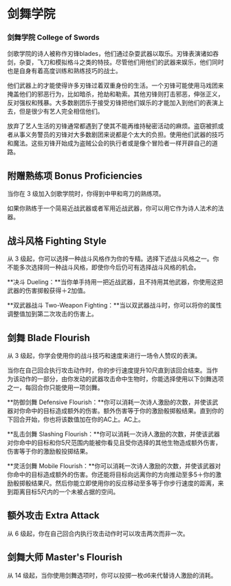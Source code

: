 # 剑舞学院

### 剑舞学院 College of Swords

剑歌学院的诗人被称作刃锋blades，他们通过杂耍武器以取乐。刃锋表演诸如吞剑，杂耍，飞刀和模拟格斗之类的特技。尽管他们用他们的武器来娱乐，他们同时也是自身有着高度训练和熟练技巧的战士。

他们武器上的才能使得许多刃锋过着双重身份的生活。一个刃锋可能使用马戏团来掩盖他们的邪恶行为，比如暗杀，抢劫和勒索。其他刃锋则打击邪恶，伸张正义，反对强权和残暴。大多数剧团乐于接受刃锋把他们娱乐的才能加入到他们的表演上去，但是很少有艺人完全相信他们。

放弃了艺人生活的刃锋通常都遇到了使其不能再维持秘密活动的麻烦。盗窃被抓或者从事义务警员的刃锋对大多数剧团来说都是个太大的负担。使用他们武器的技巧和魔法。这些刃锋开始成为盗贼公会的执行者或是像个冒险者一样开辟自己的道路。

## 附赠熟练项 Bonus Proficiencies

当你在 3 级加入剑歌学院时，你得到中甲和弯刀的熟练项。

如果你熟练于一个简易近战武器或者军用近战武器，你可以用它作为诗人法术的法器。

## 战斗风格 Fighting Style

从 3 级起，你可以选择一种战斗风格作为你的专精。选择下述战斗风格之一。你不能多次选择同一种战斗风格，即使你今后仍可有选择战斗风格的机会。

**决斗 Dueling：**当你单手持用一把近战武器，且不持用其他武器，你使用这把武器的伤害掷骰获得＋2加值。

**双武器战斗 Two-Weapon Fighting：**当以双武器战斗时，你可以将你的属性调整值加到第二次攻击的伤害上。

## 剑舞 Blade Flourish

从 3 级起，你学会使用你的战斗技巧和速度来进行一场令人赞叹的表演。

当你在自己回合执行攻击动作时，你的步行速度提升10尺直到该回合结束。当作为该动作的一部分，由你发动的武器攻击命中生物时，你能选择使用以下剑舞选项之一，每回合你只能使用一项剑舞。

**防御剑舞 Defensive Flourish：**你可以消耗一次诗人激励的次数，并使该武器对你命中的目标造成额外的伤害。额外伤害等于你的激励骰掷骰结果。直到你的下回合开始，你也将该数值加在你的AC上。AC上。

**乱击剑舞 Slashing Flourish：**你可以消耗一次诗人激励的次数，并使该武器对你命中的目标和你5尺范围内能被你看见且受你选择的其他生物造成额外伤害，伤害等于你的激励骰投掷结果。

**灵活剑舞 Mobile Flourish：**你可以消耗一次诗人激励的次数，并使该武器对你命中的目标造成额外的伤害。你还能将目标向远离你的方向推动至多5＋你的激励骰掷骰结果尺。然后你能立即使用你的反应移动至多等于你步行速度的距离，来到距离目标5尺内的一个未被占据的空间。

## 额外攻击 Extra Attack

从 6 级起，你在自己回合内执行攻击动作时可以攻击两次而非一次。

## 剑舞大师 Master's Flourish

从 14 级起，当你使用剑舞选项时，你可以投掷一枚d6来代替诗人激励的消耗。
